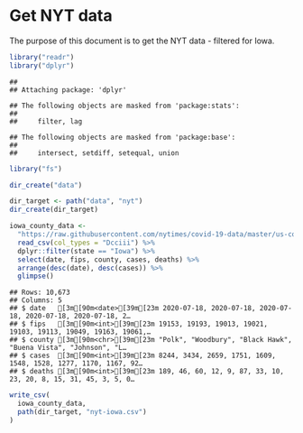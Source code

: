 Get NYT data
================

The purpose of this document is to get the NYT data - filtered for Iowa.

``` r
library("readr")
library("dplyr")
```

    ## 
    ## Attaching package: 'dplyr'

    ## The following objects are masked from 'package:stats':
    ## 
    ##     filter, lag

    ## The following objects are masked from 'package:base':
    ## 
    ##     intersect, setdiff, setequal, union

``` r
library("fs")
```

``` r
dir_create("data")

dir_target <- path("data", "nyt")
dir_create(dir_target)
```

``` r
iowa_county_data <- 
  "https://raw.githubusercontent.com/nytimes/covid-19-data/master/us-counties.csv" %>%
  read_csv(col_types = "Dcciii") %>%
  dplyr::filter(state == "Iowa") %>%
  select(date, fips, county, cases, deaths) %>%
  arrange(desc(date), desc(cases)) %>%
  glimpse()
```

    ## Rows: 10,673
    ## Columns: 5
    ## $ date   [3m[90m<date>[39m[23m 2020-07-18, 2020-07-18, 2020-07-18, 2020-07-18, 2020-07-18, 2…
    ## $ fips   [3m[90m<int>[39m[23m 19153, 19193, 19013, 19021, 19103, 19113, 19049, 19163, 19061,…
    ## $ county [3m[90m<chr>[39m[23m "Polk", "Woodbury", "Black Hawk", "Buena Vista", "Johnson", "L…
    ## $ cases  [3m[90m<int>[39m[23m 8244, 3434, 2659, 1751, 1609, 1548, 1528, 1277, 1170, 1167, 92…
    ## $ deaths [3m[90m<int>[39m[23m 189, 46, 60, 12, 9, 87, 33, 10, 23, 20, 8, 15, 31, 45, 3, 5, 0…

``` r
write_csv(
  iowa_county_data,
  path(dir_target, "nyt-iowa.csv")
)
```
